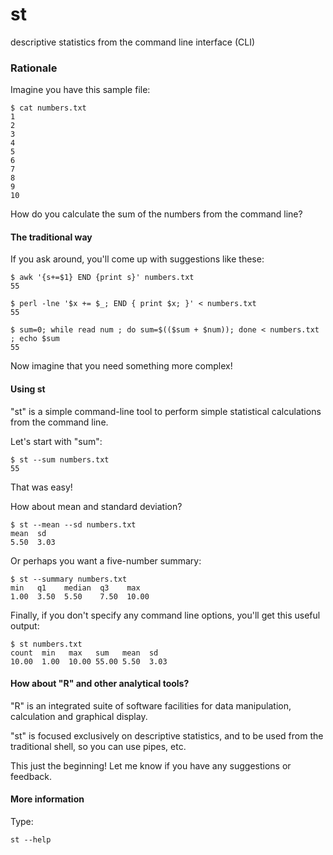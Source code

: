 st
==

descriptive statistics from the command line interface (CLI)

### Rationale

Imagine you have this sample file:

    $ cat numbers.txt
    1
    2
    3
    4
    5
    6
    7
    8
    9
    10

How do you calculate the sum of the numbers from the command line?

#### The traditional way

If you ask around, you'll come up with suggestions like these:

    $ awk '{s+=$1} END {print s}' numbers.txt
    55

    $ perl -lne '$x += $_; END { print $x; }' < numbers.txt
    55

    $ sum=0; while read num ; do sum=$(($sum + $num)); done < numbers.txt ; echo $sum
    55

Now imagine that you need something more complex!

#### Using st

"st" is a simple command-line tool to perform simple statistical
calculations from the command line.

Let's start with "sum":

    $ st --sum numbers.txt
    55

That was easy!

How about mean and standard deviation?

    $ st --mean --sd numbers.txt
    mean  sd
    5.50  3.03

Or perhaps you want a five-number summary:

    $ st --summary numbers.txt
    min   q1    median  q3    max
    1.00  3.50  5.50    7.50  10.00

Finally, if you don't specify any command line options, you'll get
this useful output:

    $ st numbers.txt
    count  min   max   sum   mean  sd
    10.00  1.00  10.00 55.00 5.50  3.03

#### How about "R" and other analytical tools?

"R" is an integrated suite of software facilities for data manipulation,
calculation and graphical display.

"st" is focused exclusively on descriptive statistics, and to be
used from the traditional shell, so you can use pipes, etc.

This just the beginning! Let me know if you have any suggestions
or feedback.

#### More information

Type:

    st --help
